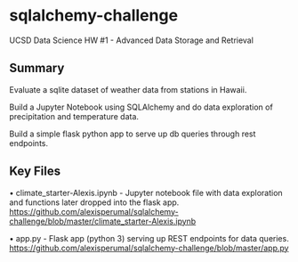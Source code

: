 # sqlalchemy-challenge
UCSD Data Science HW #1 - Advanced Data Storage and Retrieval

## Summary

Evaluate a sqlite dataset of weather data from stations in Hawaii.

Build a Jupyter Notebook using SQLAlchemy and do data exploration of precipitation and temperature data.

Build a simple flask python app to serve up db queries through rest endpoints.

## Key Files

• climate_starter-Alexis.ipynb - Jupyter notebook file with data exploration and functions later dropped into
the flask app. https://github.com/alexisperumal/sqlalchemy-challenge/blob/master/climate_starter-Alexis.ipynb

• app.py - Flask app (python 3) serving up REST endpoints for data queries. https://github.com/alexisperumal/sqlalchemy-challenge/blob/master/app.py
